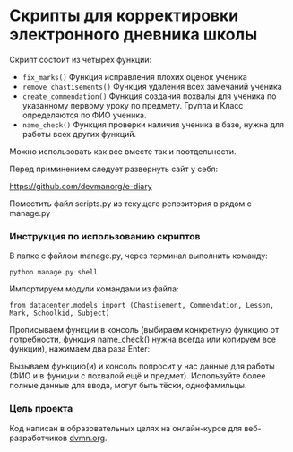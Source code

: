 # Скрипты для корректировки электронного дневника школы

Скрипт состоит из четырёх функции:

- `fix_marks()` Функция исправления плохих оценок ученика
- `remove_chastisements()` Функция удаления всех замечаний ученика
- `create_commendation()` Функция создания похвалы для ученика по указанному первому уроку по предмету. Группа и Класс определяются по ФИО ученика.
- `name_check()` Функция проверки наличия ученика в базе, нужна для работы всех других функций.


Можно использовать как все вместе так и поотдельности.

Перед приминением следует развернуть сайт у себя:

https://github.com/devmanorg/e-diary

Поместить файл scripts.py из текущего репозитория в рядом с manage.py

### Инструкция по использованию скриптов

В папке с файлом manage.py, через терминал выполнить команду:

`python manage.py shell`

Импортируем модули командами из файла:

`from datacenter.models import (Chastisement, Commendation, Lesson, Mark, Schoolkid, Subject)`

Прописываем функции в консоль (выбираем конкретную функцию от потребности, функция name_check() нужна всегда или копируем все функции), нажимаем два раза Enter:

Вызываем функцию(и) и консоль попросит у нас данные для работы (ФИО и в функции с похвалой ещё и предмет). Используйте более полные данные для ввода, могут быть тёски, однофамильцы.


### Цель проекта

Код написан в образовательных целях на онлайн-курсе для веб-разработчиков [dvmn.org](https://dvmn.org/).
